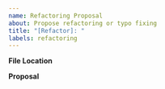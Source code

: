 ```yaml
---
name: Refactoring Proposal
about: Propose refactoring or typo fixing
title: "[Refactor]: "
labels: refactoring
---
```


**File Location**
<!-- Path to the file(s) to be refactored if any. -->

**Proposal**
<!-- Please describe proposal details. -->
<!-- For example refer to the code snippets and describe what can be improved. -->
